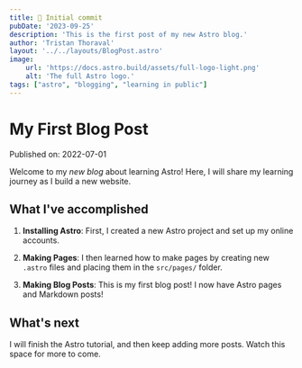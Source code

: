 ```yaml
---
title: 🎉 Initial commit
pubDate: '2023-09-25'
description: 'This is the first post of my new Astro blog.'
author: 'Tristan Thoraval'
layout: '../../layouts/BlogPost.astro'
image:
    url: 'https://docs.astro.build/assets/full-logo-light.png'
    alt: 'The full Astro logo.'
tags: ["astro", "blogging", "learning in public"]
---
```


# My First Blog Post

Published on: 2022-07-01

Welcome to my _new blog_ about learning Astro! Here, I will share my learning journey as I build a new website.

## What I've accomplished

1. **Installing Astro**: First, I created a new Astro project and set up my online accounts.

2. **Making Pages**: I then learned how to make pages by creating new `.astro` files and placing them in the `src/pages/` folder.

3. **Making Blog Posts**: This is my first blog post! I now have Astro pages and Markdown posts!

## What's next

I will finish the Astro tutorial, and then keep adding more posts. Watch this space for more to come.

